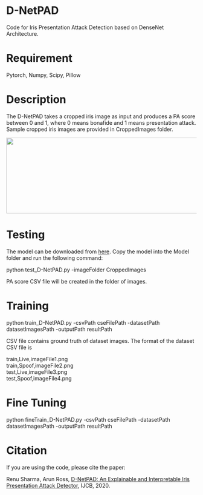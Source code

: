 
# D-NetPAD
Code for Iris Presentation Attack Detection based on DenseNet Architecture.

# Requirement
Pytorch, Numpy, Scipy, Pillow

# Description
The D-NetPAD takes a cropped iris image as input and produces a PA score between 0 and 1, where 0 means bonafide and 1 means presentation attack. Sample cropped iris images are provided in CroppedImages folder.

<img src="https://github.com/sharmaGIT/D-NetPAD/blob/master/Images/Architecture.jpg" width="800" height="200">

# Testing
The model can be downloaded from [here](https://drive.google.com/drive/folders/178o1ujoUb3b5HYi8_51b1r8XZ2wbEYc7?usp=sharing). Copy the model into the Model folder and run the following command:

python test_D-NetPAD.py -imageFolder CroppedImages

PA score CSV file will be created in the folder of images.

# Training
python train_D-NetPAD.py -csvPath cseFilePath -datasetPath datasetImagesPath -outputPath resultPath

CSV file contains ground truth of dataset images. The format of the dataset CSV file is

train,Live,imageFile1.png <br />
train,Spoof,imageFile2.png <br />
test,Live,imageFile3.png <br />
test,Spoof,imageFile4.png <br />

# Fine Tuning
python fineTrain_D-NetPAD.py -csvPath cseFilePath -datasetPath datasetImagesPath -outputPath resultPath

# Citation
If you are using the code, please cite the paper:

Renu Sharma, Arun Ross, [D-NetPAD: An Explainable and Interpretable Iris Presentation Attack Detector](https://arxiv.org/abs/2007.01381), IJCB, 2020.

